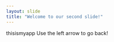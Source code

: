 ```yaml
---
layout: slide
title: "Welcome to our second slide!"
---
```

thisismyapp
Use the left arrow to go back!
